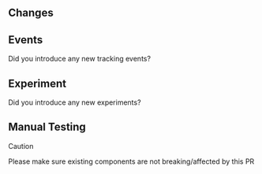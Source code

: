 ## Changes

<!--
### Describe what this PR does

- Short and concise, bullet points can help
- Screenshots if applicable can also help
-->

## Events

Did you introduce any new tracking events?

<!--
If yes please remove the comment HTML comment tags and fill the table below

Log the new/changed events below:

| Type   | event_name  | value |
|--------|-------------|-------|
| Change/New | event name  | extra: { ... } |

-->

## Experiment

Did you introduce any new experiments?

## Manual Testing

> [!CAUTION]
> Please make sure existing components are not breaking/affected by this PR

<!--
If relevant, please remove the comment HTML comment tags and fill the checkboxes below

### On those affected packages:
- [ ] Have you done sanity checks in the webapp?
- [ ] Have you done sanity checks in the extension?
- [ ] Does this not break anything in companion?

### Did you test the modified components media queries?
- [ ] MobileL (420px)
- [ ] Tablet (656px)
- [ ] Laptop (1020px)

#### Did you test on actual mobile devices?
- [ ] iOS (Chrome and Safari)
- [ ] Android

-->

<!--
If the branch name does not beging with a jira ticket, please copy and paste the
below line outside the HTML comment tags to link this PR to the ticket in Jira.

AS-{number}
or
MI-{number}
-->
